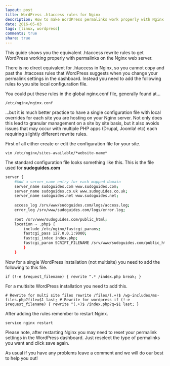 ```yaml
---
layout: post
title: WordPress .htaccess rules for Nginx
description: How to make WordPress permalinks work properly with Nginx web server
date: 2016-05-03
tags: [linux, wordpress]
comments: true
share: true
---
```


This guide shows you the equivalent .htaccess rewrite rules to get WordPress working properly with permalinks on the Nginx web server.

There is no direct equivalent for .htaccess in Nginx, so you cannot copy and past the .htaccess rules that WordPress suggests when you change your permalink settings in the dashboard. Instead you need to add the following rules to you site local configuration file.

You could put these rules in the global nginx.conf file, generally found at…  
    
`/etc/nginx/nginx.conf`

…but it is much better practice to have a single configuration file with local overrides for each site you are hosting on your Nginx server. Not only does this lead to granular management on a site by site basis, but it also avoids issues that may occur with multiple PHP apps (Drupal, Joomla! etc) each requiring slightly different rewrite rules.

First of all either create or edit the configuration file for your site.
    
`vim /etc/nginx/sites-available/*website-name*`
    
The standard configuration file looks something like this. This is the file used for **sudoguides.com**  

```bash
server { 
    #Add a server_name entry for each mapped domain 
    server_name sudoguides.com www.sudoguides.com; 
    server_name sudoguides.co.uk www.sudoguides.co.uk; 
    server_name sudoguides.net www.sudoguides.net; 
    
    access_log /srv/www/sudoguides.com/logs/access.log; 
    error_log /srv/www/sudoguides.com/logs/error.log; 
    
    root /srv/www/sudoguides.com/public_html; 
    location ~ .php$ { 
        include /etc/nginx/fastcgi_params; 
        fastcgi_pass 127.0.0.1:9000; 
        fastcgi_index index.php; 
        fastcgi_param SCRIPT_FILENAME /srv/www/sudoguides.com/public_html$fastcgi_script_name; 
        } 
    }
```

Now for a single WordPress installation (not multisite) you need to add the following to this file.  
    
`if (!-e $request_filename) { rewrite ^.* /index.php break; }`

For a multisite WordPress installation you need to add this.  

`# Rewrite for multi site files rewrite /files/(.+)$ /wp-includes/ms-files.php?file=$1 last; # Rewrite for wordpress if (!-e $request_filename) { rewrite ^(.+)$ /index.php?q=$1 last; }`

After adding the rules remember to restart Nginx.
    
`service nginx restart`

Please note, after restarting Nginx you may need to reset your permalink settings in the WordPress dashboard. Just reselect the type of permalinks you want and click save again.

As usual if you have any problems leave a comment and we will do our best to help you out!

